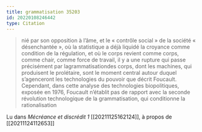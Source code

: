 ```yaml
---
title: grammatisation 35203
id: 20220108246442
type: Citation
---
```


> nié par son opposition à l’âme, et le « contrôle social » de la société « désenchantée », où la statistique a déjà liquidé la croyance comme condition de la régulation, et où le corps revient comme corps, comme chair, comme force de travail, il y a une rupture qui passe précisément par lagrammatisationdes corps, dont les machines, qui produisent le prolétaire, sont le moment central autour duquel s’agenceront les technologies du pouvoir que décrit Foucault. Cependant, dans cette analyse des technologies biopolitiques, exposée en 1976, Foucault n’établit pas de rapport avec la seconde révolution technologique de la grammatisation, qui conditionne la rationalisation

Lu dans *Mécréance et discrédit 1* [[20211125162124]], à propos de [[20211124112653]]